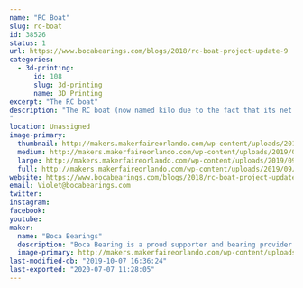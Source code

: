 ```yaml
---
name: "RC Boat"
slug: rc-boat
id: 38526
status: 1
url: https://www.bocabearings.com/blogs/2018/rc-boat-project-update-9
categories:
  - 3d-printing:
      id: 108
      slug: 3d-printing
      name: 3D Printing
excerpt: "The RC boat"
description: "The RC boat (now named kilo due to the fact that its net weight is 2.2 lbs.) has been tested in different bodies of water. This boat was model after the Chris-Craft high-end boats. It's powered by a basic RC battery, a speed controller and a receiver set-up. 
"
location: Unassigned
image-primary:
  thumbnail: http://makers.makerfaireorlando.com/wp-content/uploads/2019/09/20190925_102258-150x150.jpg
  medium: http://makers.makerfaireorlando.com/wp-content/uploads/2019/09/20190925_102258-225x300.jpg
  large: http://makers.makerfaireorlando.com/wp-content/uploads/2019/09/20190925_102258-768x1024.jpg
  full: http://makers.makerfaireorlando.com/wp-content/uploads/2019/09/20190925_102258.jpg
website: https://www.bocabearings.com/blogs/2018/rc-boat-project-update-9
email: Violet@bocabearings.com
twitter: 
instagram: 
facebook: 
youtube: 
maker:
  name: "Boca Bearings"
  description: "Boca Bearing is a proud supporter and bearing provider for makers all over the world. Based in South Florida, Boca Bearings provides all types of bearings for robotics, remote-controlled aircraft, 3D printers, industrial equipment- you name it! If it rotates, it probably has our bearing inside of it! "
  image-primary: http://makers.makerfaireorlando.com/wp-content/uploads/2015/08/BocaBearings-Logo-Tagline-1024x427.jpg
last-modified-db: "2019-10-07 16:36:24"
last-exported: "2020-07-07 11:28:05"
---
```

